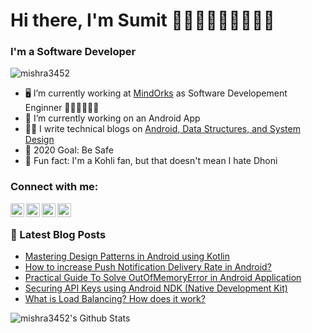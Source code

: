 # Hi there, I'm Sumit 👋👋👋👱🏼‍♂️👱🏼‍♂️

### I'm a Software Developer

<p align="left"> <img src="https://komarev.com/ghpvc/?username=mishra3452&label=Views&color=blue&style=plastic" alt="mishra3452" /> </p>

- 🖥️ I’m currently working at [MindOrks](https://github.com/MindorksOpenSource) as Software Developement Enginner 🧑‍💻🧑‍💻🧑‍💻
- 📱 I’m currently working on an Android App
- ✍🏻 I write technical blogs on [Android, Data Structures, and System Design](https://blog.mindorks.com/user/profile/id/17146)
- 🥅 2020 Goal: Be Safe
- 🏏 Fun fact: I'm a Kohli fan, but that doesn't mean I hate Dhoni

### Connect with me:

<a href="https://twitter.com/hiii_sumit">
  <img align="left" alt="Sumit's Twitter" width="22px" src="https://cdn.jsdelivr.net/npm/simple-icons@v3/icons/twitter.svg" />
</a>
<a href="https://www.linkedin.com/in/mishra3452">
  <img align="left" alt="Sumit's Linkdein" width="22px" src="https://cdn.jsdelivr.net/npm/simple-icons@v3/icons/linkedin.svg" />
</a>
<a href="https://www.instagram.com/hiii_sumit">
  <img align="left" alt="Sumit's Instagram" width="22px" src="https://cdn.jsdelivr.net/npm/simple-icons@v3/icons/instagram.svg" />
</a>
<a href="https://www.facebook.com/mishra3452">
  <img align="left" alt="Sumit's Facebook" width="22px" src="https://cdn.jsdelivr.net/npm/simple-icons@v3/icons/facebook.svg" />
</a>

<br />

### 📕 Latest Blog Posts
<!-- BLOG-POST-LIST:START -->
- [Mastering Design Patterns in Android using Kotlin](https://blog.mindorks.com/mastering-design-patterns-in-android-with-kotlin)
- [How to increase Push Notification Delivery Rate in Android?](https://blog.mindorks.com/how-to-increase-push-notification-delivery-rate-in-android)
- [Practical Guide To Solve OutOfMemoryError in Android Application](https://blog.mindorks.com/practical-guide-to-solve-out-of-memory-error-in-android-application)
- [Securing API Keys using Android NDK (Native Development Kit)](https://blog.mindorks.com/securing-api-keys-using-android-ndk)
- [What is Load Balancing? How does it work?](https://afteracademy.com/blog/what-is-load-balancing-how-does-it-work)
<!-- BLOG-POST-LIST:END -->

<img align="left" alt="mishra3452's Github Stats" src="https://github-readme-stats.vercel.app/api?username=mishra3452&show_icons=true" />
